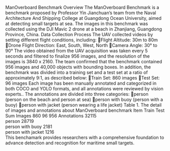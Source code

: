 ManOverboard Benchmark Overview
The ManOverboard Benchmark is a benchmark proposed by Professor Yin Jianchuan’s team from the Naval Architecture And Shipping College at Guangdong Ocean University, aimed at detecting small targets at sea. The images in this benchmark was collected using the DJI Mavic 2 drone at a beach in Zhanjiang, Guangdong Province, China.
Data Collection Process
The UAV collected videos by setting different flight conditions, including:
Flight Altitude: 30m to 80m
Drone Flight Direction: East, South, West, North
Camera Angle: 30° to 90°
The video obtained from the UAV acquisition was taken every 5 seconds and filtered to finalize 956 images, and the resolution of the images is 3840 x 2160. The team confirmed that the benchmark contained 956 images and 40,000 objects with bounding boxes. In addition, the benchmark was divided into a training set and a test set at a ratio of approximately 9:1, as described below:
Train Set: 860 images
Test Set: 96 images
Each image has been manually annotated and categorized in both COCO and YOLO formats, and all annotations were reviewed by vision experts.. The annotations are divided into three categories:
person (person on the beach and person at sea)
person with buoy (person with a buoy)
person with jacket (person wearing a life jacket)
Table 1. The detail of images and annotations about ManOverboard benchmark
Item	Train	Test	Sum
Images	860	96	956
Annotations	32115		
person	28719		
person with buoy	2181		
person with jacket	1216		
This benchamark provides researchers with a comprehensive foundation to advance detection and recognition for maritime small targets.

